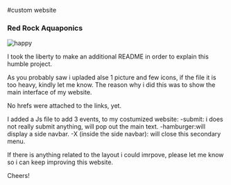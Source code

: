 #custom website

### Red Rock Aquaponics

![happy](https://media0.giphy.com/media/b5LTssxCLpvVe/200.webp?cid=ecf05e47f918227d5f0ce512ea002c0c73e21640ee478c45&rid=200.webp)

I took the liberty to make an additional README in order to explain this humble project.

As you probably saw i upladed alse 1 picture and few icons, if the file it is too heavy, kindly let me know. The reason why  i did this was to show the main interface of my website.

No hrefs were attached to the links, yet.

I added a Js file to add 3 events, to my costumized website:
    -submit: i does not really submit anything, will pop out the main text.
    -hamburger:will display a side navbar.
    -X (inside the side navbar): will close this secondary menu.

If there is anything related to the layout i could imrpove, please let me know so i can keep improving this website.

Cheers!